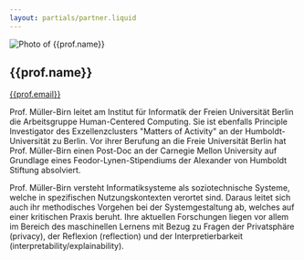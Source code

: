 ```yaml
---
layout: partials/partner.liquid
---
```

<div class="component-partner">

![Photo of {{prof.name}}]({{prof.image}})

<div>

## {{prof.name}}

[{{prof.email}}](mailto:{{prof.email}})

</div>
</div>

Prof. Müller-Birn leitet am Institut für Informatik der Freien Universität Berlin die Arbeitsgruppe Human-Centered Computing. Sie ist ebenfalls Principle Investigator des Exzellenzclusters "Matters of Activity" an der Humboldt-Universität zu Berlin. Vor ihrer Berufung an die Freie Universität Berlin hat Prof. Müller-Birn einen Post-Doc an der Carnegie Mellon University auf Grundlage eines Feodor-Lynen-Stipendiums der Alexander von Humboldt Stiftung absolviert.

Prof. Müller-Birn versteht Informatiksysteme als soziotechnische Systeme, welche in spezifischen Nutzungskontexten verortet sind. Daraus leitet sich auch ihr methodisches Vorgehen bei der Systemgestaltung ab, welches auf einer kritischen Praxis beruht. Ihre aktuellen Forschungen liegen vor allem im Bereich des maschinellen Lernens mit Bezug zu Fragen der Privatsphäre (privacy), der Reflexion (reflection) und der Interpretierbarkeit (interpretability/explainability). 